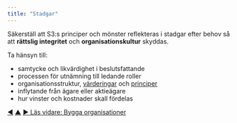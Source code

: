 ```yaml
---
title: "Stadgar"
---
```



Säkerställ att S3:s principer och mönster reflekteras i stadgar efter behov så att <strong>rättslig integritet</strong> och <strong>organisationskultur</strong> skyddas.

Ta hänsyn till:

- samtycke och likvärdighet i beslutsfattande
- processen för utnämning till ledande roller
- organisationsstruktur, <a href="#" class="tooltip" title="Värderingar: Värderade principer som styr beteende. Icke att förväxla med &quot;värde&quot; i samband med en drivkraft.">värderingar</a> och <a href="#" class="tooltip" title="Princip: En grundläggande idé eller regel som styr beteendet, eller förklarar eller styr hur något händer eller fungerar.">principer</a>
- inflytande från ägare eller aktieägare
- hur vinster och kostnader skall fördelas

<div class="bottom-nav">
<a href="support-role.html" title="Tillbaka till: Stödjande roll">◀</a> <a href="enablers-of-collaboration.html" title="Upp: Främja samarbete">▲</a> <a href="building-organizations.html" title="Läs vidare: Bygga organisationer">▶ Läs vidare: Bygga organisationer</a>
</div>


<script type="text/javascript">
Mousetrap.bind('g n', function() {
    window.location.href = 'building-organizations.html';
    return false;
});
</script>


